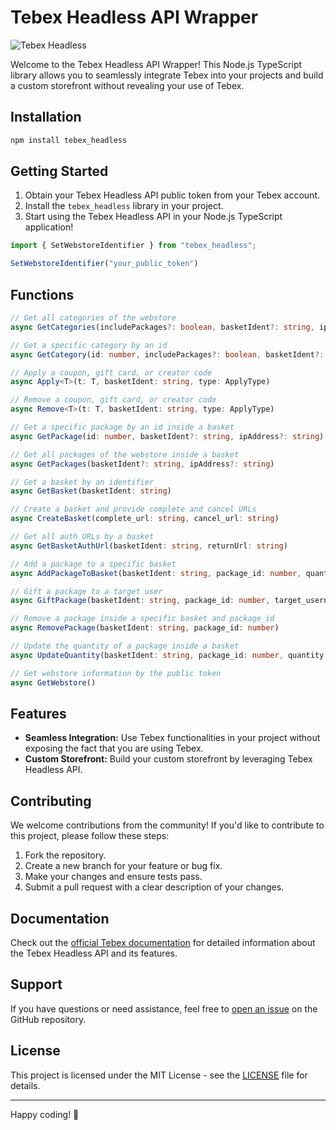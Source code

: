 # Tebex Headless API Wrapper

![Tebex Headless](https://cdn.discordapp.com/attachments/819864517680562198/1179846599543898122/tebex.png?ex=657b44c5&is=6568cfc5&hm=3088d82d0954d66cc0d4436f612011596bfb1583d229abae14a8d655e040ee8f&)

Welcome to the Tebex Headless API Wrapper! This Node.js TypeScript library allows you to seamlessly integrate Tebex into your projects and build a custom storefront without revealing your use of Tebex.

## Installation

```bash
npm install tebex_headless
```

## Getting Started

1. Obtain your Tebex Headless API public token from your Tebex account.
2. Install the `tebex_headless` library in your project.
3. Start using the Tebex Headless API in your Node.js TypeScript application!

```typescript
import { SetWebstoreIdentifier } from "tebex_headless";

SetWebstoreIdentifier("your_public_token")
```

## Functions

```typescript
// Get all categories of the webstore
async GetCategories(includePackages?: boolean, basketIdent?: string, ipAddress?: string)

// Get a specific category by an id
async GetCategory(id: number, includePackages?: boolean, basketIdent?: string, ipAddress?: string)

// Apply a coupon, gift card, or creator code
async Apply<T>(t: T, basketIdent: string, type: ApplyType)

// Remove a coupon, gift card, or creator code
async Remove<T>(t: T, basketIdent: string, type: ApplyType)

// Get a specific package by an id inside a basket
async GetPackage(id: number, basketIdent?: string, ipAddress?: string)

// Get all packages of the webstore inside a basket
async GetPackages(basketIdent?: string, ipAddress?: string)

// Get a basket by an identifier
async GetBasket(basketIdent: string)

// Create a basket and provide complete and cancel URLs
async CreateBasket(complete_url: string, cancel_url: string)

// Get all auth URLs by a basket
async GetBasketAuthUrl(basketIdent: string, returnUrl: string)

// Add a package to a specific basket
async AddPackageToBasket(basketIdent: string, package_id: number, quantity: number, type: PackageType)

// Gift a package to a target user
async GiftPackage(basketIdent: string, package_id: number, target_username_id: string)

// Remove a package inside a specific basket and package_id
async RemovePackage(basketIdent: string, package_id: number)

// Update the quantity of a package inside a basket
async UpdateQuantity(basketIdent: string, package_id: number, quantity: number)

// Get webstore information by the public token
async GetWebstore()
```

## Features

- **Seamless Integration:** Use Tebex functionalities in your project without exposing the fact that you are using Tebex.
- **Custom Storefront:** Build your custom storefront by leveraging Tebex Headless API.

## Contributing

We welcome contributions from the community! If you'd like to contribute to this project, please follow these steps:

1. Fork the repository.
2. Create a new branch for your feature or bug fix.
3. Make your changes and ensure tests pass.
4. Submit a pull request with a clear description of your changes.

## Documentation

Check out the [official Tebex documentation](https://docs.tebex.io/) for detailed information about the Tebex Headless API and its features.

## Support

If you have questions or need assistance, feel free to [open an issue](https://github.com/grp-gg/tebex_headless/issues) on the GitHub repository.

## License

This project is licensed under the MIT License - see the [LICENSE](LICENSE) file for details.

---

Happy coding! 🚀